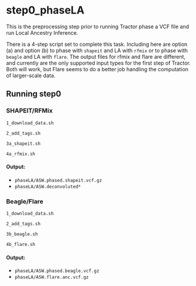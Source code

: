 # step0_phaseLA

This is the preprocessing step prior to running Tractor phase a VCF file and run Local Ancestry Inference.

There is a 4-step script set to complete this task. Including here are option (a) and option (b) to phase with `shapeit` and LA with `rfmix` or to phase with `beagle` and LA with `flare`. The output files for rfmix and flare are different, and currently are the only supported input types for the first step of Tractor. Both will work, but Flare seems to do a better job handling the computation of larger-scale data.

## Running step0

### SHAPEIT/RFMix

`1_download_data.sh`

`2_add_tags.sh`

`3a_shapeit.sh`

`4a_rfmix.sh`

#### Output:
- `phaseLA/ASW.phased.shapeit.vcf.gz`
- `phaseLA/ASW.deconvoluted*`

### Beagle/Flare

`1_download_data.sh`

`2_add_tags.sh`

`3b_beagle.sh`

`4b_flare.sh`

#### Output:
- `phaseLA/ASW.phased.beagle.vcf.gz`
- `phaseLA/ASW.flare.anc.vcf.gz`
